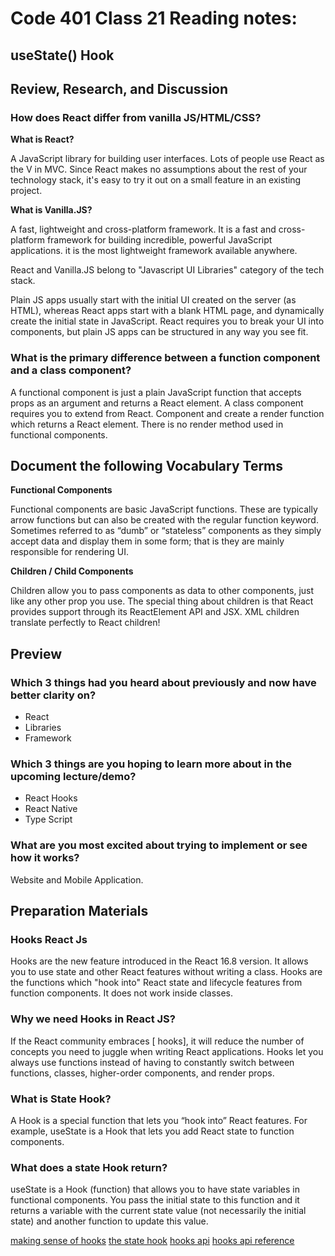 # Code 401 Class 21 Reading notes:

## useState() Hook


## Review, Research, and Discussion


### How does React differ from vanilla JS/HTML/CSS?


**What is React?** 

A JavaScript library for building user interfaces. Lots of people use React as the V in MVC. Since React makes no assumptions about the rest of your technology stack, it's easy to try it out on a small feature in an existing project.

**What is Vanilla.JS?**

A fast, lightweight and cross-platform framework. It is a fast and cross-platform framework for building incredible, powerful JavaScript applications. it is the most lightweight framework available anywhere.

React and Vanilla.JS belong to "Javascript UI Libraries" category of the tech stack.

Plain JS apps usually start with the initial UI created on the server (as HTML), whereas React apps start with a blank HTML page, and dynamically create the initial state in JavaScript. React requires you to break your UI into components, but plain JS apps can be structured in any way you see fit.

### What is the primary difference between a function component and a class component?

A functional component is just a plain JavaScript function that accepts props as an argument and returns a React element. A class component requires you to extend from React. Component and create a render function which returns a React element. There is no render method used in functional components.

## Document the following Vocabulary Terms

**Functional Components**

Functional components are basic JavaScript functions. These are typically arrow functions but can also be created with the regular function keyword. Sometimes referred to as “dumb” or “stateless” components as they simply accept data and display them in some form; that is they are mainly responsible for rendering UI.

**Children / Child Components**

Children allow you to pass components as data to other components, just like any other prop you use. The special thing about children is that React provides support through its ReactElement API and JSX. XML children translate perfectly to React children!

## Preview

### Which 3 things had you heard about previously and now have better clarity on?

- React
- Libraries
- Framework
### Which 3 things are you hoping to learn more about in the upcoming lecture/demo?

- React Hooks
- React Native
- Type Script

### What are you most excited about trying to implement or see how it works?

Website and Mobile Application.

## Preparation Materials

### Hooks React Js 

Hooks are the new feature introduced in the React 16.8 version. It allows you to use state and other React features without writing a class. Hooks are the functions which "hook into" React state and lifecycle features from function components. It does not work inside classes.

### Why we need Hooks in React JS?

If the React community embraces [ hooks], it will reduce the number of concepts you need to juggle when writing React applications. Hooks let you always use functions instead of having to constantly switch between functions, classes, higher-order components, and render props. 

### What is State Hook?

A Hook is a special function that lets you “hook into” React features. For example, useState is a Hook that lets you add React state to function components. 

### What does a state Hook return?

useState is a Hook (function) that allows you to have state variables in functional components. You pass the initial state to this function and it returns a variable with the current state value (not necessarily the initial state) and another function to update this value.


[making sense of hooks](https://medium.com/@dan_abramov/making-sense-of-react-hooks-fdbde8803889)
[the state hook](https://reactjs.org/docs/hooks-state.html)
[hooks api](https://reactjs.org/docs/hooks-overview.html)
[hooks api reference](https://reactjs.org/docs/hooks-reference.html)